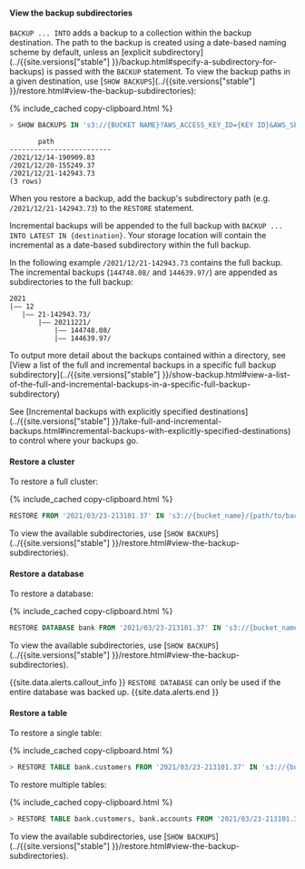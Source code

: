 #### View the backup subdirectories

`BACKUP ... INTO` adds a backup to a collection within the backup destination. The path to the backup is created using a date-based naming scheme by default, unless an [explicit subdirectory](../{{site.versions["stable"] }}/backup.html#specify-a-subdirectory-for-backups) is passed with the `BACKUP` statement. To view the backup paths in a given destination, use [`SHOW BACKUPS`](../{{site.versions["stable"] }}/restore.html#view-the-backup-subdirectories):

{% include_cached copy-clipboard.html %}
~~~ sql
> SHOW BACKUPS IN 's3://{BUCKET NAME}?AWS_ACCESS_KEY_ID={KEY ID}&AWS_SECRET_ACCESS_KEY={SECRET ACCESS KEY}';
~~~

~~~
       path
-------------------------
/2021/12/14-190909.83
/2021/12/20-155249.37
/2021/12/21-142943.73
(3 rows)
~~~

When you restore a backup, add the backup's subdirectory path (e.g. `/2021/12/21-142943.73`) to the `RESTORE` statement.

Incremental backups will be appended to the full backup with `BACKUP ... INTO LATEST IN {destination}`. Your storage location will contain the incremental as a date-based subdirectory within the full backup.

In the following example `/2021/12/21-142943.73` contains the full backup. The incremental backups (`144748.08/` and `144639.97/`) are appended as subdirectories to the full backup:

~~~
2021
|—— 12
   |—— 21-142943.73/
       |—— 20211221/
           |—— 144748.08/
           |—— 144639.97/
~~~

To output more detail about the backups contained within a directory, see [View a list of the full and incremental backups in a specific full backup subdirectory](../{{site.versions["stable"] }}/show-backup.html#view-a-list-of-the-full-and-incremental-backups-in-a-specific-full-backup-subdirectory)

See [Incremental backups with explicitly specified destinations](../{{site.versions["stable"] }}/take-full-and-incremental-backups.html#incremental-backups-with-explicitly-specified-destinations) to control where your backups go.

#### Restore a cluster

To restore a full cluster:

{% include_cached copy-clipboard.html %}
~~~ sql
RESTORE FROM '2021/03/23-213101.37' IN 's3://{bucket_name}/{path/to/backup}?AWS_ACCESS_KEY_ID={key_id}&AWS_SECRET_ACCESS_KEY={access_key}';
~~~

To view the available subdirectories, use [`SHOW BACKUPS`](../{{site.versions["stable"] }}/restore.html#view-the-backup-subdirectories).

#### Restore a database

To restore a database:

{% include_cached copy-clipboard.html %}
~~~ sql
RESTORE DATABASE bank FROM '2021/03/23-213101.37' IN 's3://{bucket_name}/{path/to/backup}?AWS_ACCESS_KEY_ID={key_id}&AWS_SECRET_ACCESS_KEY={access_key}';
~~~

To view the available subdirectories, use [`SHOW BACKUPS`](../{{site.versions["stable"] }}/restore.html#view-the-backup-subdirectories).

{{site.data.alerts.callout_info }}
`RESTORE DATABASE` can only be used if the entire database was backed up.
{{site.data.alerts.end }}

#### Restore a table

To restore a single table:

{% include_cached copy-clipboard.html %}
~~~ sql
> RESTORE TABLE bank.customers FROM '2021/03/23-213101.37' IN 's3://{bucket_name}/{path/to/backup}?AWS_ACCESS_KEY_ID={key_id}&AWS_SECRET_ACCESS_KEY={access_key}';
~~~

To restore multiple tables:

{% include_cached copy-clipboard.html %}
~~~ sql
> RESTORE TABLE bank.customers, bank.accounts FROM '2021/03/23-213101.37' IN 's3://{bucket_name}/{path/to/backup}?AWS_ACCESS_KEY_ID={key_id}&AWS_SECRET_ACCESS_KEY={access_key}';
~~~

To view the available subdirectories, use [`SHOW BACKUPS`](../{{site.versions["stable"] }}/restore.html#view-the-backup-subdirectories).
